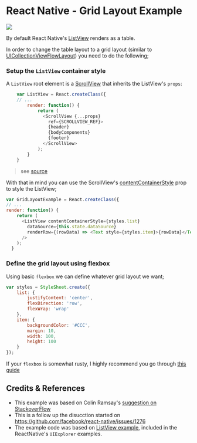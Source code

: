 # React Native - Grid Layout Example

![](https://raw.githubusercontent.com/yelled3/react-native-grid-example/master/demo.gif)

By default React Native's [ListView](https://facebook.github.io/react-native/docs/listview.html) renders as a table.

In order to change the table layout to a grid layout (similar to [UICollectionViewFlowLayout](https://developer.apple.com/library/ios/documentation/UIKit/Reference/UICollectionViewFlowLayout_class/index.html)) you need to do the following;

### Setup the `ListView` container style
A `ListView` root element is a [ScrollView](https://facebook.github.io/react-native/docs/scrollview.html) that inherits the ListView's `props`:

```js
    var ListView = React.createClass({
    // ...
        render: function() {
            return (
              <ScrollView {...props}
                ref={SCROLLVIEW_REF}>
                {header}
                {bodyComponents}
                {footer}
              </ScrollView>
            );
        }
    }
```
> see [source](https://github.com/facebook/react-native/blob/master/Libraries/CustomComponents/ListView/ListView.js#L363-L370)

With that in mind you can use the ScrollView's [contentContainerStyle](https://facebook.github.io/react-native/docs/scrollview.html#contentcontainerstyle) prop to style the ListView;
```js
var GridLayoutExample = React.createClass({
// ...
render: function() {
    return (
      <ListView contentContainerStyle={styles.list}
        dataSource={this.state.dataSource}
        renderRow={(rowData) => <Text style={styles.item}>{rowData}</Text>}
      />
    );
  }
```

### Define the grid layout using flexbox
Using basic `flexbox` we can define whatever grid layout we want;
```js
var styles = StyleSheet.create({
    list: {
        justifyContent: 'center',
        flexDirection: 'row',
        flexWrap: 'wrap'
    },
    item: {
        backgroundColor: '#CCC',
        margin: 10,
        width: 100,
        height: 100
    }
});
```
If your `flexbox` is somewhat rusty, I highly recommend you go through [this guide](https://css-tricks.com/snippets/css/a-guide-to-flexbox/) 



## Credits & References
* This example was based on Colin Ramsay's [suggestion on StackoverFlow](http://stackoverflow.com/questions/29394297/listview-grid-in-react-native/29395686#29395686)
* This is a follow up the disucction started on https://github.com/facebook/react-native/issues/1276
* The example code was based on [ListView example](https://github.com/facebook/react-native/blob/master/Examples/UIExplorer/ListViewExample.js), included in the ReactNative's `UIExplorer` examples.
